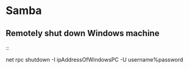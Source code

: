 # Samba
Remotely shut down Windows machine
----------------------------------
::

 net rpc shutdown -I ipAddressOfWindowsPC -U username%password

